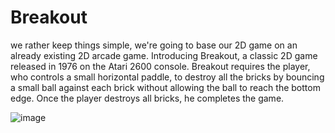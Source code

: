 # Breakout 

 we rather keep things simple, we're going to base our 2D game on an already existing 2D arcade game. Introducing Breakout, a classic 2D game released in 1976 on the Atari 2600 console. Breakout requires the player, who controls a small horizontal paddle, to destroy all the bricks by bouncing a small ball against each brick without allowing the ball to reach the bottom edge. Once the player destroys all bricks, he completes the game.

![image](https://github.com/kodzimk/Breakout/assets/141517472/4a9bc721-a4c4-404d-b888-42bd7fc4ee4d)
